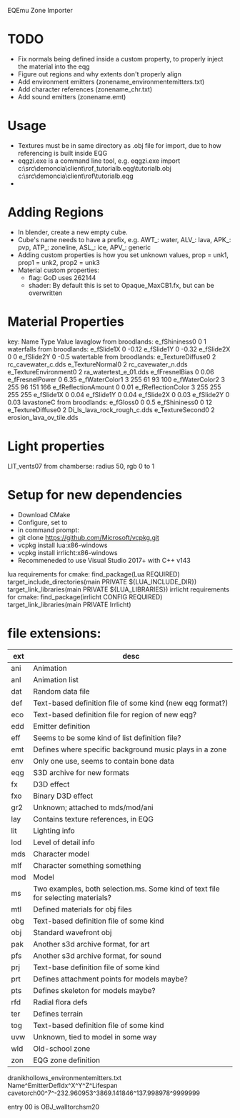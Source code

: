 EQEmu Zone Importer

# TODO
- Fix normals being defined inside a custom property, to properly inject the material into the eqg
- Figure out regions and why extents don't properly align
- Add environment emitters (zonename_environmentemitters.txt)
- Add character references (zonename_chr.txt)
- Add sound emitters (zonename.emt)


# Usage
- Textures must be in same directory as .obj file for import, due to how referencing is built inside EQG
- eqgzi.exe is a command line tool, e.g. eqgzi.exe import c:\src\demoncia\client\rof\_tutorialb.eqg\tutorialb.obj  c:\src\demoncia\client\rof\tutorialb.eqg
- 

# Adding Regions
- In blender, create a new empty cube. 
- Cube's name needs to have a prefix, e.g. AWT_: water, ALV_: lava, APK_: pvp, ATP_: zoneline, ASL_: ice, APV_: generic
- Adding custom properties is how you set unknown values, prop = unk1, prop1 = unk2, prop2 = unk3
- Material custom properties:
    - flag: GoD uses 262144
    - shader: By default this is set to Opaque_MaxCB1.fx, but can be overwritten


# Material Properties

key: Name Type Value
lavaglow from broodlands:
    e_fShininess0 0 1
waterfalls from broodlands:
    e_fSlide1X 0 -0.12
    e_fSlide1Y 0 -0.32
    e_fSlide2X 0 0
    e_fSlide2Y 0 -0.5
watertable from broodlands:
    e_TextureDiffuse0 2 rc_cavewater_c.dds
    e_TextureNormal0 2 rc_cavewater_n.dds
    e_TextureEnvironment0 2 ra_watertest_e_01.dds
    e_fFresnelBias 0 0.06
    e_fFresnelPower 0 6.35
    e_fWaterColor1 3 255 61 93 100
    e_fWaterColor2 3 255 96 151 166
    e_fReflectionAmount 0 0.01
    e_fReflectionColor 3 255 255 255 255
    e_fSlide1X 0 0.04
    e_fSlide1Y 0 0.04
    e_fSlide2X 0 0.03
    e_fSlide2Y 0 0.03
lavastoneC from broodlands:
    e_fGloss0 0 0.5
    e_fShininess0 0 12
    e_TextureDiffuse0 2 Di_ls_lava_rock_rough_c.dds
    e_TextureSecond0 2 erosion_lava_ov_tile.dds


# Light properties
LIT_vents07 from chamberse:
    radius 50, rgb 0 to 1

# Setup for new dependencies
- Download CMake
- Configure, set to 
- in command prompt:
- git clone https://github.com/Microsoft/vcpkg.git
- vcpkg install lua:x86-windows
- vcpkg install irrlicht:x86-windows
- Recommeneded to use Visual Studio 2017+ with C++ v143

lua requirements for cmake:
    find_package(Lua REQUIRED)
    target_include_directories(main PRIVATE ${LUA_INCLUDE_DIR})
    target_link_libraries(main PRIVATE ${LUA_LIBRARIES})
irrlicht requirements for cmake:
    find_package(irrlicht CONFIG REQUIRED)
    target_link_libraries(main PRIVATE Irrlicht)

# file extensions:
ext|desc
--|--
ani|Animation
anl|Animation list
dat|Random data file
def|Text-based definition file of some kind (new eqg format?)
eco|Text-based definition file for region of new eqg?
edd|Emitter definition
eff|Seems to be some kind of list definition file?
emt|Defines where specific background music plays in a zone
env|Only one use, seems to contain bone data
eqg|S3D archive for new formats
fx|D3D effect
fxo|Binary D3D effect
gr2|Unknown; attached to mds/mod/ani
lay|Contains texture references, in EQG
lit|Lighting info
lod|Level of detail info
mds|Character model
mlf|Character something something
mod|Model
ms|Two examples, both selection.ms.  Some kind of text file for selecting materials?
mtl|Defined materials for obj files|off-the-shelf
obg|Text-based definition file of some kind
obj|Standard wavefront obj
pak|Another s3d archive format, for art
pfs|Another s3d archive format, for sound
prj|Text-base definition file of some kind|seems to be for zones (new eqg)
prt|Defines attachment points for models maybe?
pts|Defines skeleton for models maybe?
rfd|Radial flora defs
ter|Defines terrain
tog|Text-based definition file of some kind|object placement?
uvw|Unknown, tied to model in some way
wld|Old-school zone
zon|EQG zone definition



dranikhollows_environmentemitters.txt 
Name^EmitterDefIdx^X^Y^Z^Lifespan
cavetorch00^7^-232.960953^3869.141846^137.998978^9999999

entry 00 is OBJ_walltorchsm20

